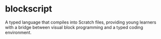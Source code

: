 # blockscript
A typed language that compiles into Scratch files, providing young learners with a bridge between visual block programming and a typed coding environment.
